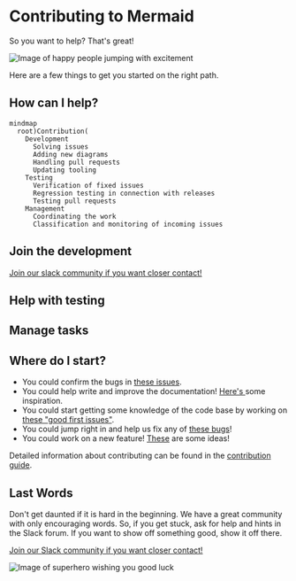 # Contributing to Mermaid

So you want to help? That's great!

![Image of happy people jumping with excitement](https://media.giphy.com/media/BlVnrxJgTGsUw/giphy.gif)

Here are a few things to get you started on the right path.

## How can I help?

```mermaid-nocode
mindmap
  root)Contribution(
    Development
      Solving issues
      Adding new diagrams
      Handling pull requests
      Updating tooling
    Testing
      Verification of fixed issues
      Regression testing in connection with releases
      Testing pull requests
    Management
      Coordinating the work
      Classification and monitoring of incoming issues
```

## Join the development

[Join our slack community if you want closer contact!](https://join.slack.com/t/mermaid-talk/shared_invite/enQtNzc4NDIyNzk4OTAyLWVhYjQxOTI2OTg4YmE1ZmJkY2Y4MTU3ODliYmIwOTY3NDJlYjA0YjIyZTdkMDMyZTUwOGI0NjEzYmEwODcwOTE)

## Help with testing

## Manage tasks

## Where do I start?

* You could confirm the bugs in [these issues](https://github.com/knsv/mermaid/issues?utf8=%E2%9C%93&q=is%3Aissue+is%3Aopen+label%3A%22Type%3A+Bug+%2F+Error%22+label%3A%22Status%3A+Pending%22).
* You could help write and improve the documentation! [Here's ](https://github.com/knsv/mermaid/issues?utf8=%E2%9C%93&q=is%3Aissue+is%3Aopen+label%3A%22Help+wanted%21%22+label%3A%22Area%3A+Documentation%22)some inspiration.
* You could start getting some knowledge of the code base by working on [these "good first issues"](https://github.com/knsv/mermaid/issues?utf8=%E2%9C%93&q=is%3Aissue+is%3Aopen+label%3A%22Good+first+issue%21%22+).
* You could jump right in and help us fix any of [these bugs](https://github.com/knsv/mermaid/issues?utf8=%E2%9C%93&q=is%3Aissue+is%3Aopen+label%3A%22Type%3A+Bug+%2F+Error%22+label%3A%22Help+wanted%21%22+label%3A%22Area%3A+Development%22)!
* You could work on a new feature! [These](https://github.com/knsv/mermaid/issues?utf8=%E2%9C%93&q=is%3Aissue+is%3Aopen+label%3A%22Area%3A+Development%22+label%3A%22Help+wanted%21%22+label%3A%22Type%3A+Enhancement%22+label%3A%22Status%3A+Approved%22) are some ideas!

Detailed information about contributing can be found in the [contribution guide](https://github.com/mermaid-js/mermaid/blob/master/CONTRIBUTING.md).


## Last Words

Don't get daunted if it is hard in the beginning. We have a great community with only encouraging words. So, if you get stuck, ask for help and hints in the Slack forum. If you want to show off something good, show it off there.

[Join our Slack community if you want closer contact!](https://join.slack.com/t/mermaid-talk/shared_invite/enQtNzc4NDIyNzk4OTAyLWVhYjQxOTI2OTg4YmE1ZmJkY2Y4MTU3ODliYmIwOTY3NDJlYjA0YjIyZTdkMDMyZTUwOGI0NjEzYmEwODcwOTE)

![Image of superhero wishing you good luck](https://media.giphy.com/media/l49JHz7kJvl6MCj3G/giphy.gif)
